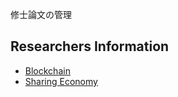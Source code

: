 修士論文の管理

## Researchers Information

- [Blockchain](https://github.com/u-kan/master-thesis/wiki/BlockChain-Researchers)
- [Sharing Economy](https://github.com/u-kan/master-thesis/wiki/Sharing-Economy-Researchers)


